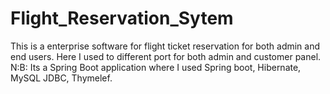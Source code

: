 # Flight_Reservation_Sytem
This is a enterprise software for flight ticket reservation for both admin and end users. Here I used to different port for both admin and customer panel. N:B: Its a Spring Boot application where I used Spring boot, Hibernate, MySQL JDBC, Thymelef.
